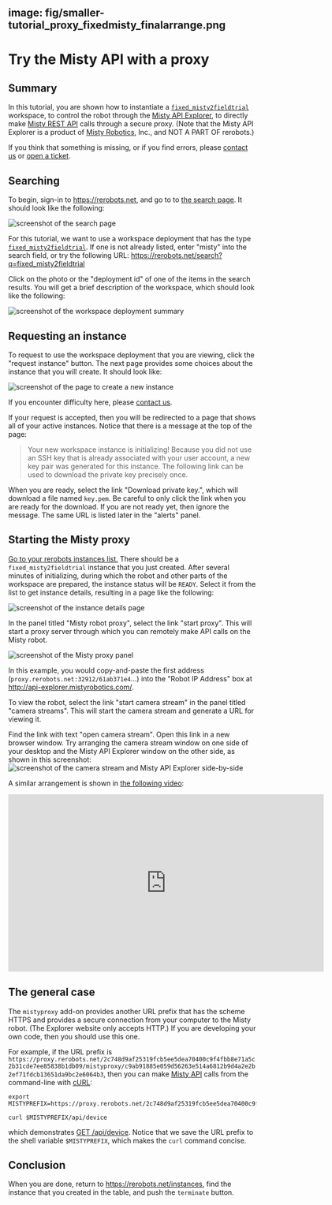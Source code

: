image: fig/smaller-tutorial_proxy_fixedmisty_finalarrange.png
---

# Try the Misty API with a proxy

## Summary

In this tutorial, you are shown how to instantiate a [`fixed_misty2fieldtrial`](
/workspaces/fixed_misty2fieldtrial.html) workspace, to control the robot through the
[Misty API Explorer](http://api-explorer.mistyrobotics.com/), to directly make
[Misty REST API](https://docs.mistyrobotics.com/docs/reference/rest/) calls
through a secure proxy. (Note that the Misty API Explorer is a product of [Misty
Robotics](https://www.mistyrobotics.com/), Inc., and NOT A PART OF rerobots.)

If you think that something is missing, or if you find errors, please [contact
us](https://rerobots.net/contact) or [open a ticket](
https://github.com/rerobots/doc-help/issues).

## Searching

To begin, sign-in to <https://rerobots.net>, and go to to [the search
page](https://rerobots.net/search). It should look like the following:

![screenshot of the search page](/fig/tutorial_proxy_fixedmisty_search.png)

For this tutorial, we want to use a workspace deployment that has the type
[`fixed_misty2fieldtrial`](/workspaces/fixed_misty2fieldtrial.html). If one is not
already listed, enter "misty" into the search field, or try the following URL:
<https://rerobots.net/search?q=fixed_misty2fieldtrial>

Click on the photo or the "deployment id" of one of the items in the search
results. You will get a brief description of the workspace, which should look
like the following:

![screenshot of the workspace deployment summary](/fig/tutorial_proxy_fixedmisty_wddetails.png)

## Requesting an instance

To request to use the workspace deployment that you are viewing, click the
"request instance" button. The next page provides some choices about the
instance that you will create. It should look like:

![screenshot of the page to create a new instance](/fig/tutorial_proxy_fixedmisty_newinstance.png)

If you encounter difficulty here, please [contact us](
https://rerobots.net/contact).

If your request is accepted, then you will be redirected to a page that shows
all of your active instances. Notice that there is a message at the top of the page:

> Your new workspace instance is initializing! Because you did not use an SSH key
> that is already associated with your user account, a new key pair was generated
> for this instance. The following link can be used to download the private key
> precisely once.

When you are ready, select the link "Download private key.", which will download
a file named `key.pem`. Be careful to only click the link when you are ready for
the download. If you are not ready yet, then ignore the message. The same URL is
listed later in the "alerts" panel.

## Starting the Misty proxy

[Go to your rerobots instances list.](https://rerobots.net/instances) There
should be a `fixed_misty2fieldtrial` instance that you just created. After several
minutes of initializing, during which the robot and other parts of the workspace
are prepared, the instance status will be `READY`. Select it from the list to
get instance details, resulting in a page like the following:

![screenshot of the instance details page](/fig/tutorial_proxy_fixedmisty_instancedetails.png)

In the panel titled "Misty robot proxy", select the link "start proxy". This
will start a proxy server through which you can remotely make API calls on the
Misty robot.

![screenshot of the Misty proxy panel](/fig/tutorial_proxy_fixedmisty_proxypanel.png)

In this example, you would copy-and-paste the first address
(`proxy.rerobots.net:32912/61ab371e4`...) into the "Robot IP Address" box at
<http://api-explorer.mistyrobotics.com/>.

To view the robot, select the link "start camera stream" in the panel titled
"camera streams". This will start the camera stream and generate a URL for
viewing it.

Find the link with text "open camera stream". Open this link in a new browser
window. Try arranging the camera stream window on one side of your desktop and
the Misty API Explorer window on the other side, as shown in this screenshot:
![screenshot of the camera stream and Misty API Explorer
side-by-side](/fig/tutorial_proxy_fixedmisty_finalarrange.png)

A similar arrangement is shown in [the following video](https://vimeo.com/308490117):
<iframe src="https://player.vimeo.com/video/308490117" width="640" height="360" frameborder="0" webkitallowfullscreen mozallowfullscreen allowfullscreen></iframe>


## The general case

The `mistyproxy` add-on provides another URL prefix that has the scheme HTTPS
and provides a secure connection from your computer to the Misty robot. (The
Explorer website only accepts HTTP.) If you are developing your own code, then
you should use this one.

For example, if the URL prefix is
`https://proxy.rerobots.net/2c748d9af25319fcb5ee5dea70400c9f4fbb8e71a5c2b31cde7ee85838b1db09/mistyproxy/c9ab91885e059d56263e514a6812b9d4a2e2b2ef71fdcb13651da9bc2e6064b3`,
then you can make [Misty API](
https://docs.mistyrobotics.com/docs/reference/rest/) calls from the
command-line with [cURL](https://curl.haxx.se/):

    export MISTYPREFIX=https://proxy.rerobots.net/2c748d9af25319fcb5ee5dea70400c9f4fbb8e71a5c2b31cde7ee85838b1db09/mistyproxy/c9ab91885e059d56263e514a6812b9d4a2e2b2ef71fdcb13651da9bc2e6064b3

    curl $MISTYPREFIX/api/device

which demonstrates [GET /api/device](
https://docs.mistyrobotics.com/docs/reference/rest/#getdeviceinformation). Notice
that we save the URL prefix to the shell variable `$MISTYPREFIX`, which makes
the `curl` command concise.


## Conclusion

When you are done, return to <https://rerobots.net/instances>, find the instance
that you created in the table, and push the `terminate` button.

